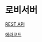 # 로비서버

[REST API](./REST-API-4d6ddd00-02af-4cb0-9f55-2b466d2971c9.md)

[에러코드](./Untitled-704ffd68-fe1f-407f-95ce-1dc381431f29.md)